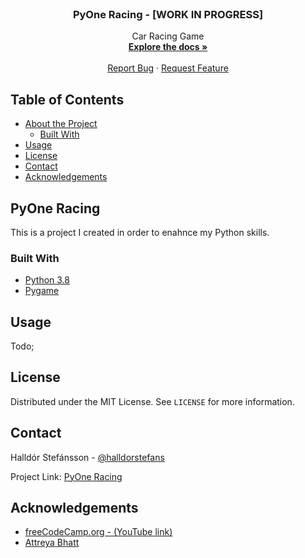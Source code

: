 <!-- PROJECT LOGO -->
<br />
<p align="center">

  <h3 align="center">PyOne Racing - [WORK IN PROGRESS]</h3>

  <p align="center">
    Car Racing Game
    <br />
    <a href="https://github.com/halldorstefans/pyoneracing"><strong>Explore the docs »</strong></a>
    <br />
    <br />
    <a href="https://github.com/halldorstefans/pyoneracing/issues">Report Bug</a>
    ·
    <a href="https://github.com/halldorstefans/pyoneracing/issues">Request Feature</a>
  </p>
</p>

<!-- TABLE OF CONTENTS -->
## Table of Contents

* [About the Project](#pyone-racing)
  * [Built With](#built-with)
* [Usage](#usage)
* [License](#license)
* [Contact](#contact)
* [Acknowledgements](#acknowledgements)

<!-- ABOUT THE PROJECT -->
## PyOne Racing

This is a project I created in order to enahnce my Python skills.

### Built With

* [Python 3.8](https://www.python.org/)
* [Pygame](https://www.pygame.org/)

<!-- USAGE EXAMPLES -->
## Usage

Todo;

<!-- LICENSE -->
## License

Distributed under the MIT License. See `LICENSE` for more information.

<!-- CONTACT -->
## Contact

Halldór Stefánsson - [@halldorstefans](https://twitter.com/halldorstefans)

Project Link: [PyOne Racing](https://github.com/halldorstefans/pyoneracing)

<!-- ACKNOWLEDGEMENTS -->
## Acknowledgements

* [freeCodeCamp.org - (YouTube link)](https://www.youtube.com/watch?v=FfWpgLFMI7w&list=WL&index=3&t=0s)
* [Attreya Bhatt](https://github.com/attreyabhatt/Space-Invaders-Pygame)
